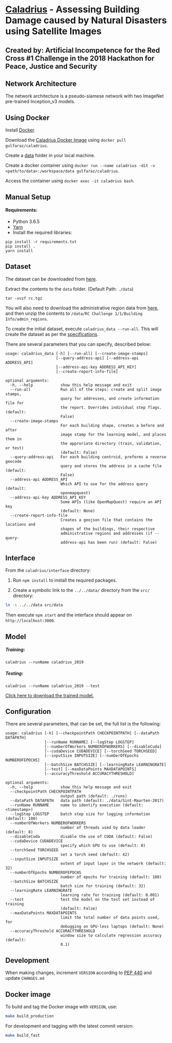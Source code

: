 # [Caladrius](https://en.wikipedia.org/wiki/Caladrius) - Assessing Building Damage caused by Natural Disasters using Satellite Images
## Created by: Artificial Incompetence for the Red Cross #1 Challenge in the 2018 Hackathon for Peace, Justice and Security

## Network Architecture

The network architecture is a pseudo-siamese network with two ImageNet pre-trained Inception_v3 models.

## Using Docker

Install [Docker](https://www.docker.com/get-started).

Download the [Caladrius Docker Image](https://hub.docker.com/r/gulfaraz/caladrius) using `docker pull gulfaraz/caladrius`.

Create a [data](#dataset) folder in your local machine.

Create a docker container using `docker run --name caladrius -dit -v <path/to/data>:/workspace/data gulfaraz/caladrius`.

Access the container using `docker exec -it caladrius bash`.


## Manual Setup

#### Requirements:
- Python 3.6.5
- [Yarn](https://yarnpkg.com/)
- Install the required libraries:

```
pip install -r requirements.txt
pip install .
yarn install
```

## Dataset

The dataset can be downloaded from [here](http://gulfaraz.com/share/rc.tgz "RC Challenge 1 Raw Dataset").

Extract the contents to the `data` folder. (Default Path: `./data`)
```
tar -xvzf rc.tgz
```

You will also need to download the administrative region data from
[here](https://data.humdata.org/dataset/sint-maarten-administrative-level-0-1-boundaries),
and then unzip the contents to
`/data/RC Challenge 1/1/Building Info/admin_regions`.

To create the initial dataset, execute `caladrius_data --run-all`.
This will create the dataset as per the [specifications](DATASET.md).

There are several parameters that you can specify, described below:
```
usage: caladrius_data [-h] [--run-all] [--create-image-stamps]
                      [--query-address-api] [--address-api ADDRESS_API]
                      [--address-api-key ADDRESS_API_KEY]
                      [--create-report-info-file]

optional arguments:
  -h, --help            show this help message and exit
  --run-all             Run all of the steps: create and split image stamps,
                        query for addresses, and create information file for
                        the report. Overrides individual step flags. (default:
                        False)
  --create-image-stamps
                        For each building shape, creates a before and after
                        image stamp for the learning model, and places them in
                        the approriate directory (train, validation, or test)
                        (default: False)
  --query-address-api   For each building centroid, preforms a reverse geocode
                        query and stores the address in a cache file (default:
                        False)
  --address-api ADDRESS_API
                        Which API to use for the address query (default:
                        openmapquest)
  --address-api-key ADDRESS_API_KEY
                        Some APIs (like OpenMapQuest) require an API key
                        (default: None)
  --create-report-info-file
                        Creates a geojson file that contains the locations and
                        shapes of the buildings, their respective
                        administrative regions and addresses (if --query-
                        address-api has been run) (default: False)
```



## Interface

From the `caladrius/interface` directory:

1. Run `npm install` to install the required packages.

2. Create a symbolic link to the `../../data/` directory from the 
`src/` directory:
```bash
ln -s ../../data src/data
```

Then execute `npm start` and the interface should appear on `http://localhost:3000`.

## Model

##### Training:

```
caladrius --runName caladrius_2019
```

##### Testing:

```
caladrius --runName caladrius_2019 --test
```

[Click here to download the trained model.](https://drive.google.com/open?id=1jMhEpA_czv2d-84Ym4Nm8LP0TJnhzvnq)


## Configuration
There are several parameters, that can be set, the full list is the following:

```
usage: caladrius [-h] [--checkpointPath CHECKPOINTPATH] [--dataPath DATAPATH]
                 [--runName RUNNAME] [--logStep LOGSTEP]
                 [--numberOfWorkers NUMBEROFWORKERS] [--disableCuda]
                 [--cudaDevice CUDADEVICE] [--torchSeed TORCHSEED]
                 [--inputSize INPUTSIZE] [--numberOfEpochs NUMBEROFEPOCHS]
                 [--batchSize BATCHSIZE] [--learningRate LEARNINGRATE]
                 [--test] [--maxDataPoints MAXDATAPOINTS]
                 [--accuracyThreshold ACCURACYTHRESHOLD]

optional arguments:
  -h, --help            show this help message and exit
  --checkpointPath CHECKPOINTPATH
                        output path (default: ./runs)
  --dataPath DATAPATH   data path (default: ./data/Sint-Maarten-2017)
  --runName RUNNAME     name to identify execution (default: <timestamp>)
  --logStep LOGSTEP     batch step size for logging information (default: 100)
  --numberOfWorkers NUMBEROFWORKERS
                        number of threads used by data loader (default: 8)
  --disableCuda         disable the use of CUDA (default: False)
  --cudaDevice CUDADEVICE
                        specify which GPU to use (default: 0)
  --torchSeed TORCHSEED
                        set a torch seed (default: 42)
  --inputSize INPUTSIZE
                        extent of input layer in the network (default: 32)
  --numberOfEpochs NUMBEROFEPOCHS
                        number of epochs for training (default: 100)
  --batchSize BATCHSIZE
                        batch size for training (default: 32)
  --learningRate LEARNINGRATE
                        learning rate for training (default: 0.001)
  --test                test the model on the test set instead of training
                        (default: False)
  --maxDataPoints MAXDATAPOINTS
                        limit the total number of data points used, for
                        debugging on GPU-less laptops (default: None)
  --accuracyThreshold ACCURACYTHRESHOLD
                        window size to calculate regression accuracy (default:
                        0.1)
```

## Development

When making changes, increment `VERSION` according to [PEP 440](https://www.python.org/dev/peps/pep-0440/)
and update `CHANGES.md`


## Docker image

To build and tag the Docker image with `VERSION`, use:
```bash
make build_production
```
For development and tagging with the latest commit version:
```bash
make build_fast
```
